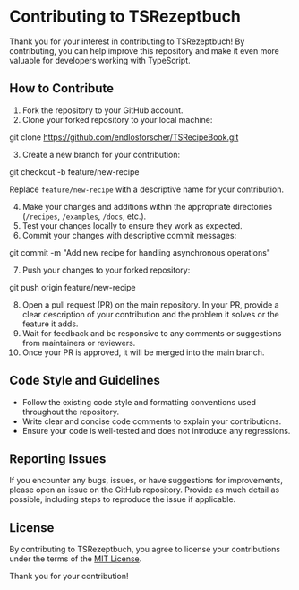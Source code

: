 # Contributing to TSRezeptbuch

Thank you for your interest in contributing to TSRezeptbuch! By contributing, you can help improve this repository and make it even more valuable for developers working with TypeScript.

## How to Contribute

1. Fork the repository to your GitHub account.
2. Clone your forked repository to your local machine:

git clone https://github.com/endlosforscher/TSRecipeBook.git

3. Create a new branch for your contribution:

git checkout -b feature/new-recipe

Replace `feature/new-recipe` with a descriptive name for your contribution.

4. Make your changes and additions within the appropriate directories (`/recipes`, `/examples`, `/docs`, etc.).
5. Test your changes locally to ensure they work as expected.
6. Commit your changes with descriptive commit messages:

git commit -m "Add new recipe for handling asynchronous operations"

7. Push your changes to your forked repository:

git push origin feature/new-recipe

8. Open a pull request (PR) on the main repository. In your PR, provide a clear description of your contribution and the problem it solves or the feature it adds.
9. Wait for feedback and be responsive to any comments or suggestions from maintainers or reviewers.
10. Once your PR is approved, it will be merged into the main branch.

## Code Style and Guidelines

- Follow the existing code style and formatting conventions used throughout the repository.
- Write clear and concise code comments to explain your contributions.
- Ensure your code is well-tested and does not introduce any regressions.

## Reporting Issues

If you encounter any bugs, issues, or have suggestions for improvements, please open an issue on the GitHub repository. Provide as much detail as possible, including steps to reproduce the issue if applicable.

## License

By contributing to TSRezeptbuch, you agree to license your contributions under the terms of the [MIT License](../LICENSE).

Thank you for your contribution!

